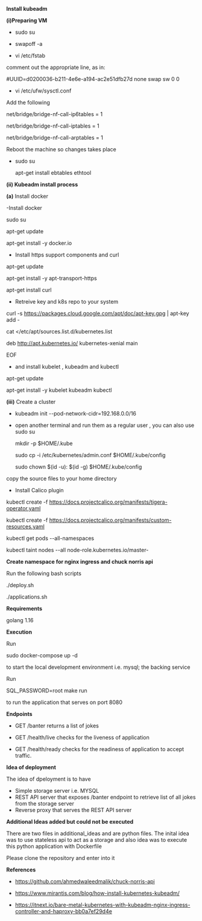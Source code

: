 

__Install kubeadm__


__(i)Preparing VM__

- sudo su

- swapoff -a

- vi /etc/fstab

comment out the appropriate line, as in:

#UUID=d0200036-b211-4e6e-a194-ac2e51dfb27d none         swap sw           0    0


- vi /etc/ufw/sysctl.conf

Add the following

net/bridge/bridge-nf-call-ip6tables = 1

net/bridge/bridge-nf-call-iptables = 1

net/bridge/bridge-nf-call-arptables = 1

Reboot the machine so changes takes place


- sudo su

  apt-get install ebtables ethtool

__(ii) Kubeadm install process__

__(a)__ Install docker

-Install docker 

sudo su

apt-get update

apt-get install -y docker.io


- Install https support components and curl

apt-get update 

apt-get install -y apt-transport-https

apt-get install curl

- Retreive key and k8s repo to your system

curl -s https://packages.cloud.google.com/apt/doc/apt-key.gpg | apt-key add -

cat <<EOF >/etc/apt/sources.list.d/kubernetes.list

deb http://apt.kubernetes.io/ kubernetes-xenial main

EOF

- and install kubelet , kubeadm and kubectl

apt-get update

apt-get install -y kubelet kubeadm kubectl



__(iii)__ Create a cluster

- kubeadm init --pod-network-cidr=192.168.0.0/16

- open another terminal and run them as a regular user , you can also use sudo su 


  mkdir -p $HOME/.kube

  sudo cp -i /etc/kubernetes/admin.conf $HOME/.kube/config

  sudo chown $(id -u): $(id -g) $HOME/.kube/config

 copy the source files to your home directory

- Install Calico plugin 

kubectl create -f https://docs.projectcalico.org/manifests/tigera-operator.yaml


kubectl create -f https://docs.projectcalico.org/manifests/custom-resources.yaml

kubectl get pods --all-namespaces

kubectl taint nodes --all node-role.kubernetes.io/master-





__Create namespace for nginx ingress and chuck norris api__

Run the following bash scripts
 
./deploy.sh

./applications.sh





__Requirements__

golang 1.16



__Execution__

Run 

sudo docker-compose up -d 

to start the local development environment i.e. mysql; the backing service


Run 

SQL_PASSWORD=root make run 

to run the application that serves on port 8080

__Endpoints__

- GET /banter returns a list of jokes

- GET /health/live checks for the liveness of application

- GET /health/ready checks for the readiness of application to accept traffic. 



__Idea of deployment__

The idea of dpeloyment is to have 
- Simple storage server i.e. MYSQL
- REST API server that exposes /banter endpoint to retrieve list of all jokes from the storage server
- Reverse proxy that serves the REST API server



__Additional Ideas added but could not be executed__

There are two files in additional_ideas and are python files. The inital idea was to use stateless api to act as a storage and also idea was to execute this python application with Dockerfile
  

Please clone the repository and enter into it


__References__

- https://github.com/ahmedwaleedmalik/chuck-norris-api

- https://www.mirantis.com/blog/how-install-kubernetes-kubeadm/

- https://itnext.io/bare-metal-kubernetes-with-kubeadm-nginx-ingress-controller-and-haproxy-bb0a7ef29d4e


